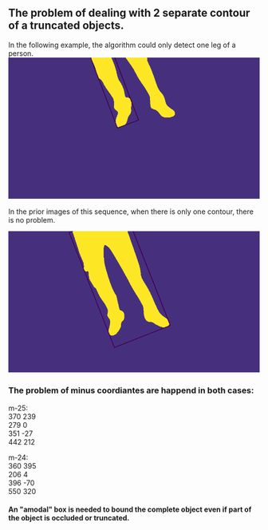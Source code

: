 ## The problem of dealing with 2 separate contour of a truncated objects.  
In the following example, the algorithm could only detect one leg of a person.      
![-](m-25.png)
  
  
In the prior images of this sequence, when there is only one contour, there is no problem.  
  
![](m-24.png)

  
### The problem of minus coordiantes are happend in both cases:  
m-25:  
370 239  
279 0  
351 -27  
442 212  
  
m-24:  
360 395  
206 4  
396 -70  
550 320  
  
  
  
#### An "amodal" box is needed to bound the complete object even if part of the object is occluded or truncated.
